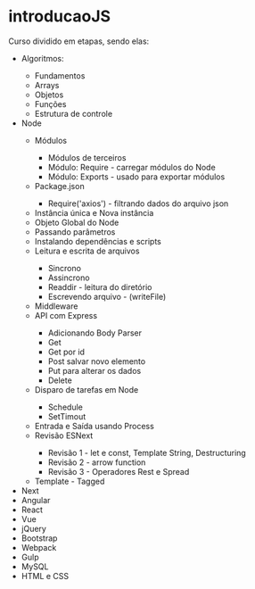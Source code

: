# introducaoJS

Curso dividido em etapas, sendo elas:
<ul>
    <li>Algoritmos:</li>
    <ul>
        <li>Fundamentos</li>
        <li>Arrays</li>
        <li>Objetos</li>
        <li>Funções</li>
        <li>Estrutura de controle</li>
    </ul>
    <li>Node</li>
    <ul>
        <li>Módulos</li>
        <ul>
            <li>Módulos de terceiros</li>
            <li>Módulo: Require - carregar módulos do Node</li>
            <li>Módulo: Exports - usado para exportar módulos</li>
        </ul>
        <li>Package.json</li>
        <ul>
            <li>Require('axios') - filtrando dados do arquivo json</li>
        </ul>
        <li>Instância única e Nova instância</li>
        <li>Objeto Global do Node</li>
        <li>Passando parâmetros</li>
        <li>Instalando dependências e scripts</li>
        <li>Leitura e escrita de arquivos</li>
        <ul>
            <li>Sincrono</li>
            <li>Assincrono</li>
            <li>Readdir - leitura do diretório</li>
            <li>Escrevendo arquivo - (writeFile)</li>
        </ul>
        <li>Middleware</li>
        <li>API com Express</li>
        <ul>
            <li>Adicionando Body Parser</li>
            <li>Get</li>
            <li>Get por id</li>
            <li>Post salvar novo elemento</li>
            <li>Put para alterar os dados</li>
            <li>Delete</li>
        </ul>
        <li>Disparo de tarefas em Node</li>
        <ul>
            <li>Schedule</li>
            <li>SetTimout</li>
        </ul>
        <li>Entrada e Saída usando Process</li>
        <li>Revisão ESNext</li>
        <ul>
            <li>Revisão 1 - let e const, Template String, Destructuring</li>
            <li>Revisão 2 - arrow function</li>
            <li>Revisão 3 - Operadores Rest e Spread</li>
        </ul>
        <li>Template - Tagged</li>
    </ul>
    <li>Next</li>
    <li>Angular</li>
    <li>React</li>
    <li>Vue</li>
    <li>jQuery</li>
    <li>Bootstrap</li>
    <li>Webpack</li>
    <li>Gulp</li>
    <li>MySQL</li>
    <li>HTML e CSS</li>
</ul>
